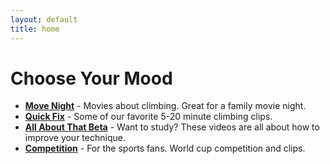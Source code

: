 ```yaml
---
layout: default
title: home
---
```


# Choose Your Mood

- **[Move Night]()** - Movies about climbing. Great for a family movie night.
- **[Quick Fix]()** - Some of our favorite 5-20 minute climbing clips.
- **[All About That Beta](/beta)** - Want to study? These videos are all about how to improve your technique.
- **[Competition]()** - For the sports fans. World cup competition and clips.
